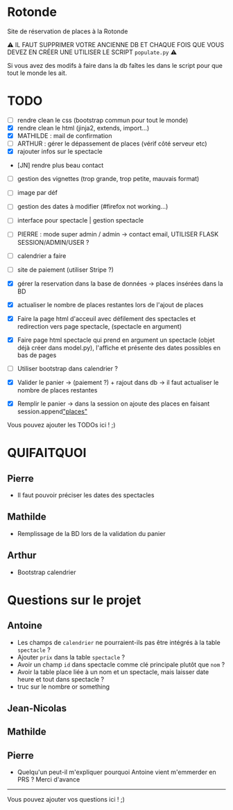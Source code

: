 # Rotonde

Site de réservation de places à la Rotonde

:warning: IL FAUT SUPPRIMER VOTRE ANCIENNE DB ET CHAQUE FOIS QUE VOUS DEVEZ EN CRÉER UNE UTILISER LE SCRIPT `populate.py` :warning:

Si vous avez des modifs à faire dans la db faîtes les dans le script pour que tout le monde les ait.

# TODO

- [ ] rendre clean le css (bootstrap commun pour tout le monde)
- [x] rendre clean le html (jinja2, extends, import...)
- [x] MATHILDE : mail de confirmation
- [ ] ARTHUR : gérer le dépassement de places (vérif côté serveur etc)
- [x] rajouter infos sur le spectacle
- [JN] rendre plus beau contact
- [ ] gestion des vignettes (trop grande, trop petite, mauvais format)
- [ ] image par déf
- [ ] gestion des dates à modifier (#firefox not working...)
- [ ] interface pour spectacle | gestion spectacle
- [ ] PIERRE : mode super admin / admin -> contact email, UTILISER FLASK SESSION/ADMIN/USER ?
- [ ] calendrier a faire
- [ ] site de paiement (utiliser Stripe ?)
- [x] gérer la reservation dans la base de données -> places insérées dans la BD
- [x] actualiser le nombre de places restantes lors de l'ajout de places
- [x] Faire la page html d'acceuil avec défilement des spectacles et redirection vers page spectacle, (spectacle en argument)
- [x] Faire page html spectacle qui prend en argument un spectacle (objet déjà créer dans model.py), l'affiche et présente des dates possibles en bas de pages
- [ ] Utiliser bootstrap dans calendrier ?
- [x] Valider le panier -> (paiement ?) + rajout dans db -> il faut actualiser le nombre de places restantes
- [x] Remplir le panier -> dans la session on ajoute des places en faisant session.append["places"](place)




Vous pouvez ajouter les TODOs ici ! ;)

# QUIFAITQUOI
## Pierre
 - Il faut pouvoir préciser les dates des spectacles

## Mathilde
 - Remplissage de la BD lors de la validation du panier

## Arthur
- Bootstrap calendrier



# Questions sur le projet

## Antoine

- Les champs de `calendrier` ne pourraient-ils pas être intégrés à la table `spectacle` ?
- Ajouter `prix` dans la table `spectacle` ?
- Avoir un champ `id` dans spectacle comme clé principale plutôt que `nom` ?
- Avoir la table place liée à un nom et un spectacle, mais laisser date heure et tout dans spectacle ?
- truc sur le nombre or something

## Jean-Nicolas

## Mathilde

## Pierre

- Quelqu'un peut-il m'expliquer pourquoi Antoine vient m'emmerder en PRS ? Merci d'avance

---

Vous pouvez ajouter vos questions ici ! ;)
